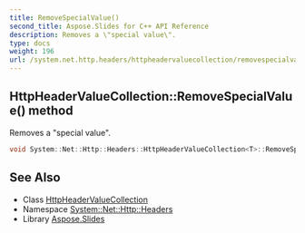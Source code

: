 ```yaml
---
title: RemoveSpecialValue()
second_title: Aspose.Slides for C++ API Reference
description: Removes a \"special value\".
type: docs
weight: 196
url: /system.net.http.headers/httpheadervaluecollection/removespecialvalue/
---
```

## HttpHeaderValueCollection::RemoveSpecialValue() method


Removes a \"special value\".

```cpp
void System::Net::Http::Headers::HttpHeaderValueCollection<T>::RemoveSpecialValue()
```

## See Also

* Class [HttpHeaderValueCollection](../)
* Namespace [System::Net::Http::Headers](../../)
* Library [Aspose.Slides](../../../)